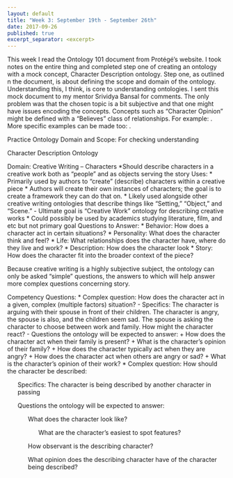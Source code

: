 ```yaml
---
layout: default
title: "Week 3: September 19th - September 26th"
date: 2017-09-26
published: true
excerpt_separator: <excerpt>
---
```

This week I read the Ontology 101 document from Protégé’s website. I took notes on the entire thing and completed step one of creating an ontology with a mock concept, Character Description ontology. <excerpt> Step one, as outlined n the document, is about defining the scope and domain of the ontology. Understanding this, I think, is core to understanding ontologies. I sent this mock document to my mentor Srividya Bansal for comments. The only problem was that the chosen topic is a bit subjective and that one might have issues encoding the concepts. Concepts such as “Character Opinion” might be defined with a “Believes” class of relationships. For example: <Character> <Believes> <Christianity>. More specific examples can be made too: <Character> <BelievesIsCute> <Dogs>.

Practice Ontology Domain and Scope: For checking understanding

Character Description Ontology

Domain: Creative Writing – Characters
	*Should describe characters in a creative work both as “people” and as objects serving the story
Uses:
	* Primarily used by authors to “create” (describe) characters within a creative piece
	* Authors will create their own instances of characters; the goal is to create a framework they can do that on.
	* Likely used alongside other creative writing ontologies that describe things like “Setting,” “Object,” and “Scene.”
		- Ultimate goal is “Creative Work” ontology for describing creative works
	* Could possibly be used by academics studying literature, film, and etc but not primary goal
Questions to Answer:
	* Behavior: How does a character act in certain situations?
	* Personality: What does the character think and feel?
	* Life: What relationships does the character have, where do they live and work?
	* Description: How does the character look
	* Story: How does the character fit into the broader context of the piece?

Because creative writing is a highly subjective subject, the ontology can only be asked “simple” questions, the answers to which will help answer more complex questions concerning story.

Competency Questions:
	* Complex question: How does the character act in a given, complex (multiple factors) situation?
		- Specifics: The character is arguing with their spouse in front of their children. The character is angry, the spouse is also, and the children seem sad. The spouse is asking the character to choose between work and family. How might the character react?
		- Questions the ontology will be expected to answer:
			+ How does the character act when their family is present?
			+ What is the character’s opinion of their family?
			+ How does the character typically act when they are angry?
			+ How does the character act when others are angry or sad?
			+ What is the character’s opinion of their work?
	* Complex question: How should the character be described:
		<ul>Specifics: The character is being described by another character in passing</ul>
		<ul>Questions the ontology will be expected to answer:
		<ul>What does the character look like?
			<ul>What are the character’s easiest to spot features?</ul>
		</ul>
		<ul>How observant is the describing character?</ul>
		<ul>What opinion does the describing character have of the character being described?</ul>
	</ul>
